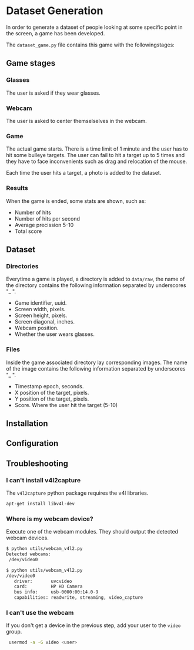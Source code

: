 # Dataset Generation

In order to generate a dataset of people looking at some specific point in the screen, a game has been developed.

The `dataset_game.py` file contains this game with the followingstages:
## Game stages

### Glasses
The user is asked if they wear glasses.

### Webcam
The user is asked to center themselselves in the webcam.

### Game
The actual game starts. There is a time limit of 1 minute and the user has to hit some bulleye targets. The user can fail to hit a target up to 5 times and they have to face inconvenients such as drag and relocation of the mouse.

Each time the user hits a target, a photo is added to the dataset.


### Results
When the game is ended, some stats are shown, such as:
* Number of hits
* Number of hits per second
* Average precission 5-10
* Total score


## Dataset

### Directories
Everytime a game is played, a directory is added to `data/raw`, the name of the directory contains the following information separated by underscores "_ ".
* Game identifier, uuid.
* Screen width, pixels.
* Screen height, pixels.
* Screen diagonal, inches.
* Webcam position.
* Whether the user wears glasses.

### Files
Inside the game associated directory lay corresponding images. The name of the image contains the following information separated by underscores "_ ".
* Timestamp epoch, seconds.
* X position of the target, pixels.
* Y position of the target, pixels.
* Score. Where the user hit the target (5-10)


## Installation


## Configuration



## Troubleshooting
### I can't install v4l2capture
The `v4l2capture` python package requires the v4l libraries.
```bash
apt-get install libv4l-dev
```

### Where is my webcam device?
Execute  one of the webcam modules. They should output the detected webcam devices.

```bash
$ python utils/webcam_v4l2.py
Detected webcams:
 /dev/video0
```
```bash
$ python utils/webcam_v4l2.py
/dev/video0
   driver:       uvcvideo
   card:         HP HD Camera
   bus info:     usb-0000:00:14.0-9
   capabilities: readwrite, streaming, video_capture
```

### I can't use the webcam
If you don't get a device in the previous step, add your user to the `video` group.
```bash
 usermod -a -G video <user>
 ```
